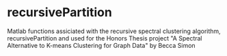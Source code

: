 recursivePartition
==================

Matlab functions assiciated with the recursive spectral clustering algorithm, recursivePartition and used for the Honors Thesis project "A Spectral Alternative to K-means Clustering for Graph Data" by Becca Simon
